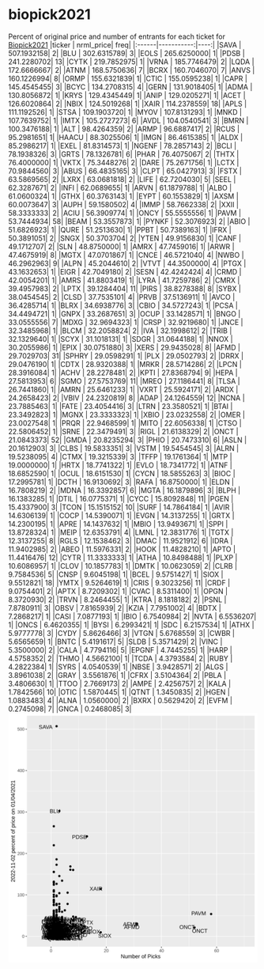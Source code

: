 # biopick2021
Percent of original price and number of entrants for each ticket for [Biopick2021](https://twitter.com/hashtag/Biopick2021)
|ticker |  nrml_price| freq|
|:------|-----------:|----:|
|SAVA   | 507.1932158|    2|
|BLU    | 302.6315789|    3|
|EOLS   | 265.6250000|    1|
|PDSB   | 241.2280702|   13|
|CYTK   | 219.7852975|    1|
|VRNA   | 185.7746479|    2|
|LQDA   | 172.6666667|    2|
|ATNM   | 168.5750636|    7|
|BCRX   | 160.7046070|    7|
|ANVS   | 160.1226994|    8|
|ORMP   | 155.6321839|    1|
|CTIC   | 155.0595238|    1|
|CAPR   | 145.4545455|    3|
|BCYC   | 134.2708315|    4|
|GERN   | 131.9018405|    1|
|ADMA   | 130.8056872|    1|
|KRYS   | 129.4345449|    1|
|ANIP   | 129.0205271|    1|
|ACET   | 126.6020864|    2|
|NBIX   | 124.5019268|    1|
|XAIR   | 114.2378559|   18|
|APLS   | 111.1192526|    1|
|STSA   | 109.1903720|    1|
|MYOV   | 107.8131293|    1|
|MNKD   | 107.7639752|    1|
|IMTX   | 105.2727273|    6|
|AVDL   | 104.0540541|    3|
|BMRN   | 100.3476188|    1|
|ALT    |  98.4264359|    2|
|ARMP   |  96.6887417|    2|
|RCUS   |  95.2981651|    1|
|HAACU  |  88.3025506|    1|
|IMGN   |  86.4615385|    1|
|ALDX   |  85.2986217|    1|
|EXEL   |  81.8314573|    1|
|NGENF  |  78.2857143|    2|
|BCLI   |  78.1938326|    3|
|GRTS   |  78.1326781|    6|
|PHAR   |  76.4075067|    2|
|THTX   |  76.4000000|    1|
|VKTX   |  75.3448276|    2|
|DARE   |  75.2671756|    1|
|LCTX   |  70.9844560|    3|
|ABUS   |  66.4835165|    3|
|CLPT   |  65.0427913|    3|
|FSTX   |  63.5869565|    2|
|LXRX   |  63.0681818|    2|
|LIFE   |  62.7204030|    5|
|SEEL   |  62.3287671|    2|
|INFI   |  62.0689655|    1|
|ARVN   |  61.1879788|    1|
|ALBO   |  61.0600324|    1|
|GTHX   |  60.3763143|    1|
|EYPT   |  60.1553829|    1|
|AXSM   |  60.0073647|    3|
|AUPH   |  59.1580502|    4|
|IMMP   |  58.7662338|    2|
|XXII   |  58.3333333|    2|
|ACIU   |  56.3909774|    1|
|ONCY   |  55.5555556|    1|
|PAVM   |  53.7444934|   58|
|BEAM   |  53.3557873|    1|
|PYNKF  |  52.3076923|    2|
|ABIO   |  51.6826923|    1|
|QURE   |  51.2513630|    1|
|PPBT   |  50.7389163|    1|
|IFRX   |  50.3891051|    2|
|SNGX   |  50.3703704|    2|
|YTEN   |  49.9156830|    1|
|CANF   |  49.1712707|    2|
|SLN    |  48.8750000|    1|
|AMRX   |  47.7459016|    1|
|ARWR   |  47.4675919|    8|
|MGTX   |  47.0701867|    1|
|CNCE   |  46.5721040|    4|
|NWBO   |  46.2962963|    9|
|ALPN   |  45.2044610|    2|
|VTVT   |  44.3500000|    4|
|PTGX   |  43.1632653|    1|
|EIGR   |  42.7049180|    2|
|SESN   |  42.4242424|    4|
|CRMD   |  42.0054201|    1|
|AMRS   |  41.8803419|    1|
|LYRA   |  41.7259786|    2|
|CMRX   |  39.4957983|    2|
|LPTX   |  39.1284404|   11|
|PIRS   |  38.8278388|    8|
|SYBX   |  38.0454545|    2|
|CLSD   |  37.7535101|    4|
|PRVB   |  37.5136911|    1|
|AVCO   |  36.4285714|    1|
|BLRX   |  34.6938776|    3|
|CBIO   |  34.5727243|    1|
|PCSA   |  34.4494721|    1|
|GNPX   |  33.2687651|    3|
|OCUP   |  33.1428571|    1|
|BNGO   |  33.0555556|    7|
|MDXG   |  32.9694323|    1|
|CRSP   |  32.9219680|    1|
|JNCE   |  32.3485968|    1|
|BLCM   |  32.2058824|    2|
|IVA    |  32.1998612|    2|
|TRIB   |  32.1329640|    1|
|SCYX   |  31.1018131|    1|
|SDGR   |  31.0644188|    1|
|NNOX   |  30.2055986|    1|
|EPIX   |  30.0751880|    3|
|XERS   |  29.9435028|    8|
|AFMD   |  29.7029703|   31|
|SPHRY  |  29.0598291|    1|
|PLX    |  29.0502793|    2|
|DRRX   |  29.0476190|    1|
|CDTX   |  28.9320388|    1|
|MRKR   |  28.5714286|    2|
|LPCN   |  28.3916084|    1|
|ACHV   |  28.2278481|    2|
|KPTI   |  27.8368794|    9|
|HEPA   |  27.5813953|    6|
|SGMO   |  27.5753769|   11|
|MREO   |  27.1186441|    8|
|TLSA   |  26.7441860|    1|
|AMRN   |  25.6461233|    1|
|VXRT   |  25.5924171|    2|
|ARDX   |  24.2658423|    2|
|VBIV   |  24.2320819|    8|
|ADAP   |  24.1264559|   12|
|NCNA   |  23.7885463|    1|
|FATE   |  23.4054416|    3|
|LTRN   |  23.3580521|    1|
|BTAI   |  23.3492823|    1|
|MGNX   |  23.3333323|    1|
|XBIO   |  23.0232558|    2|
|OMER   |  23.0027548|    1|
|PRQR   |  22.9468599|    1|
|MITO   |  22.6056338|    1|
|CTSO   |  22.5806452|    1|
|SRNE   |  22.3479491|    3|
|RIGL   |  21.6138329|    2|
|ONCT   |  21.0843373|   52|
|GMDA   |  20.8235294|    3|
|PHIO   |  20.7473310|    6|
|ASLN   |  20.1612903|    3|
|CLBS   |  19.5833351|    3|
|VSTM   |  19.5454545|    3|
|ALRN   |  19.5238095|    4|
|CTMX   |  19.3215339|    3|
|TFFP   |  19.1761364|    1|
|MTP    |  19.0000000|    1|
|HRTX   |  18.7741322|    1|
|EVLO   |  18.7341772|    1|
|ATNF   |  18.6852590|    1|
|OCUL   |  18.6151530|    1|
|CYCN   |  18.5855263|    3|
|BIOC   |  17.2995781|    1|
|DCTH   |  16.9130692|    3|
|RAFA   |  16.8750000|    1|
|ELDN   |  16.7808219|    2|
|MDNA   |  16.3392857|    6|
|MGTA   |  16.1879896|    3|
|BLPH   |  16.1383285|    1|
|DTIL   |  16.0775371|    1|
|CYCC   |  15.8092848|   11|
|PGEN   |  15.4337900|    3|
|TCON   |  15.1515152|   10|
|SURF   |  14.7864184|    1|
|AVIR   |  14.6306139|    1|
|COCP   |  14.5390071|    1|
|EVGN   |  14.3137255|    1|
|GRTX   |  14.2300195|    1|
|APRE   |  14.1437632|    1|
|MBIO   |  13.9493671|    1|
|SPPI   |  13.8728324|    1|
|MEIP   |  12.6353791|    4|
|LMNL   |  12.3831776|    1|
|TGTX   |  12.3137255|    8|
|RGLS   |  12.1538462|    3|
|DMAC   |  11.9521912|    6|
|IDRA   |  11.9402985|    2|
|ABEO   |  11.5976331|    2|
|HOOK   |  11.4828210|    1|
|APTO   |  11.4416476|   12|
|CYTR   |  11.3333333|    1|
|ATHA   |  10.8498488|    1|
|PLXP   |  10.6086957|    1|
|CLOV   |  10.1857783|    1|
|DMTK   |  10.0623059|    2|
|CLRB   |   9.7584536|    5|
|CNSP   |   9.6045198|    1|
|BCEL   |   9.5751427|    1|
|SIOX   |   9.5512821|   18|
|YMTX   |   9.5264619|    1|
|CRIS   |   9.3023256|   11|
|CRDF   |   9.0754401|    2|
|APTX   |   8.7209302|    1|
|CVAC   |   8.5311400|    1|
|OPGN   |   8.3720930|    2|
|TRVN   |   8.2464455|    1|
|KTRA   |   8.1818182|    2|
|PSNL   |   7.8780911|    3|
|OBSV   |   7.8165939|    2|
|KZIA   |   7.7951002|    4|
|BDTX   |   7.2868217|    1|
|CASI   |   7.0877193|    1|
|IBIO   |   6.7540984|    2|
|NVTA   |   6.5536207|    1|
|ONCS   |   6.4620355|    1|
|BYSI   |   6.2993421|    1|
|SDC    |   6.2157534|    1|
|ATHX   |   5.9777778|    3|
|CYDY   |   5.8626466|    3|
|VTGN   |   5.6768559|    3|
|CWBR   |   5.6565659|    1|
|BNTC   |   5.4191617|    5|
|SLDB   |   5.3571429|    2|
|VINC   |   5.3500000|    2|
|CALA   |   4.7794116|    5|
|EPGNF  |   4.7445255|    1|
|HARP   |   4.5758352|    2|
|THMO   |   4.5662100|    1|
|TCDA   |   4.3793584|    2|
|RUBY   |   4.2822384|    1|
|SYRS   |   4.0540539|    1|
|NBSE   |   3.9428571|    2|
|ALGS   |   3.8961038|    2|
|GRAY   |   3.5561876|    1|
|CFRX   |   3.5104364|    2|
|PBLA   |   3.4806630|    1|
|TTOO   |   2.7669173|    2|
|AMPE   |   2.4256757|    2|
|KALA   |   1.7842566|   10|
|OTIC   |   1.5870445|    1|
|QTNT   |   1.3450835|    2|
|HGEN   |   1.0883483|    4|
|ALNA   |   1.0560000|    2|
|BXRX   |   0.5629420|    2|
|EVFM   |   0.2745098|    7|
|GNCA   |   0.2468085|    3|
![retvspicks](biopicks.png?raw=true)
